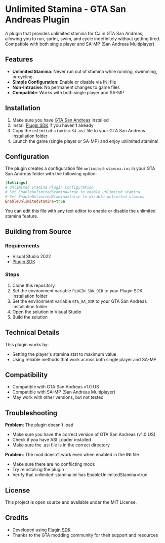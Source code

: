 # Unlimited Stamina - GTA San Andreas Plugin

A plugin that provides unlimited stamina for CJ in GTA San Andreas, allowing you to run, sprint, swim, and cycle indefinitely without getting tired. Compatible with both single player and SA-MP (San Andreas Multiplayer).

## Features

- **Unlimited Stamina**: Never run out of stamina while running, swimming, or cycling
- **Simple Configuration**: Enable or disable via INI file
- **Non-Intrusive**: No permanent changes to game files
- **Compatible**: Works with both single player and SA-MP

## Installation

1. Make sure you have [GTA San Andreas](https://store.steampowered.com/app/12120/Grand_Theft_Auto_San_Andreas/) installed
2. Install [Plugin SDK](https://github.com/DK22Pac/plugin-sdk) if you haven't already
3. Copy the `unlimited-stamina-SA.asi` file to your GTA San Andreas installation folder
4. Launch the game (single player or SA-MP) and enjoy unlimited stamina!

## Configuration

The plugin creates a configuration file `unlimited-stamina.ini` in your GTA San Andreas folder with the following option:

```ini
[Settings]
# Unlimited Stamina Plugin Configuration
# Set EnableUnlimitedStamina=true to enable unlimited stamina
# Set EnableUnlimitedStamina=false to disable unlimited stamina
EnableUnlimitedStamina=true
```

You can edit this file with any text editor to enable or disable the unlimited stamina feature.

## Building from Source

### Requirements

- Visual Studio 2022
- [Plugin SDK](https://github.com/DK22Pac/plugin-sdk)

### Steps

1. Clone this repository
2. Set the environment variable `PLUGIN_SDK_DIR` to your Plugin SDK installation folder
3. Set the environment variable `GTA_SA_DIR` to your GTA San Andreas installation folder
4. Open the solution in Visual Studio
5. Build the solution

## Technical Details

This plugin works by:
- Setting the player's stamina stat to maximum value
- Using reliable methods that work across both single player and SA-MP

## Compatibility

- Compatible with GTA San Andreas v1.0 US
- Compatible with SA-MP (San Andreas Multiplayer)
- May work with other versions, but not tested

## Troubleshooting

**Problem**: The plugin doesn't load
- Make sure you have the correct version of GTA San Andreas (v1.0 US)
- Check if you have ASI Loader installed
- Make sure the .asi file is in the correct directory

**Problem**: The mod doesn't work even when enabled in the INI file
- Make sure there are no conflicting mods
- Try reinstalling the plugin
- Verify that unlimited-stamina.ini has EnableUnlimitedStamina=true

## License

This project is open source and available under the MIT License.

## Credits

- Developed using [Plugin SDK](https://github.com/DK22Pac/plugin-sdk)
- Thanks to the GTA modding community for their support and resources 